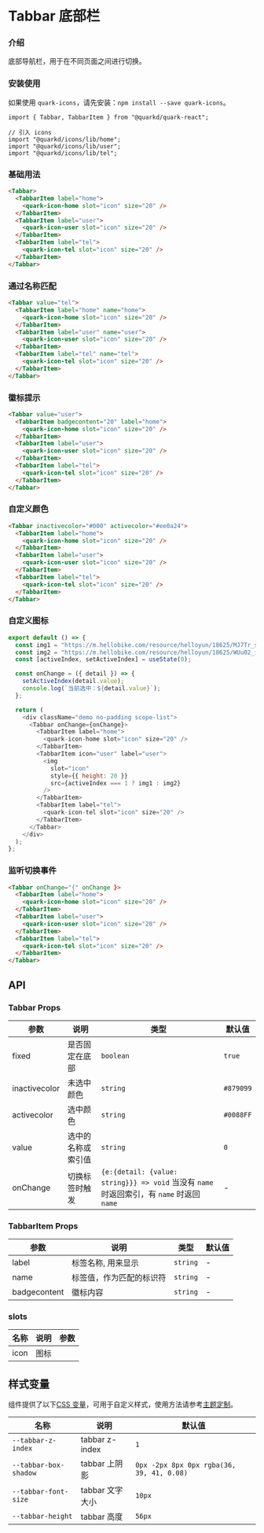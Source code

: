 # Tabbar 底部栏

### 介绍

底部导航栏，用于在不同页面之间进行切换。

### 安装使用

如果使用 `quark-icons`，请先安装：`npm install --save quark-icons`。

```tsx
import { Tabbar, TabbarItem } from "@quarkd/quark-react";

// 引入 icons
import "@quarkd/icons/lib/home";
import "@quarkd/icons/lib/user";
import "@quarkd/icons/lib/tel";
```

### 基础用法

```html
<Tabbar>
  <TabbarItem label="home">
    <quark-icon-home slot="icon" size="20" />
  </TabbarItem>
  <TabbarItem label="user">
    <quark-icon-user slot="icon" size="20" />
  </TabbarItem>
  <TabbarItem label="tel">
    <quark-icon-tel slot="icon" size="20" />
  </TabbarItem>
</Tabbar>
```

### 通过名称匹配

```html
<Tabbar value="tel">
  <TabbarItem label="home" name="home">
    <quark-icon-home slot="icon" size="20" />
  </TabbarItem>
  <TabbarItem label="user" name="user">
    <quark-icon-user slot="icon" size="20" />
  </TabbarItem>
  <TabbarItem label="tel" name="tel">
    <quark-icon-tel slot="icon" size="20" />
  </TabbarItem>
</Tabbar>
```

### 徽标提示

```html
<Tabbar value="user">
  <TabbarItem badgecontent="20" label="home">
    <quark-icon-home slot="icon" size="20" />
  </TabbarItem>
  <TabbarItem label="user">
    <quark-icon-user slot="icon" size="20" />
  </TabbarItem>
  <TabbarItem label="tel">
    <quark-icon-tel slot="icon" size="20" />
  </TabbarItem>
</Tabbar>
```

### 自定义颜色

```html
<Tabbar inactivecolor="#000" activecolor="#ee0a24">
  <TabbarItem label="home">
    <quark-icon-home slot="icon" size="20" />
  </TabbarItem>
  <TabbarItem label="user">
    <quark-icon-user slot="icon" size="20" />
  </TabbarItem>
  <TabbarItem label="tel">
    <quark-icon-tel slot="icon" size="20" />
  </TabbarItem>
</Tabbar>
```

### 自定义图标

```js
export default () => {
  const img1 = "https://m.hellobike.com/resource/helloyun/18625/MJ7Tr_src.jpeg";
  const img2 = "https://m.hellobike.com/resource/helloyun/18625/WUu02_img.png";
  const [activeIndex, setActiveIndex] = useState(0);

  const onChange = ({ detail }) => {
    setActiveIndex(detail.value);
    console.log(`当前选中：${detail.value}`);
  };

  return (
    <div className="demo no-padding scope-list">
      <Tabbar onChange={onChange}>
        <TabbarItem label="home">
          <quark-icon-home slot="icon" size="20" />
        </TabbarItem>
        <TabbarItem icon="user" label="user">
          <img
            slot="icon"
            style={{ height: 20 }}
            src={activeIndex === 1 ? img1 : img2}
          />
        </TabbarItem>
        <TabbarItem label="tel">
          <quark-icon-tel slot="icon" size="20" />
        </TabbarItem>
      </Tabbar>
    </div>
  );
};
```

### 监听切换事件

```html
<Tabbar onChange="{" onChange }>
  <TabbarItem label="home">
    <quark-icon-home slot="icon" size="20" />
  </TabbarItem>
  <TabbarItem label="user">
    <quark-icon-user slot="icon" size="20" />
  </TabbarItem>
  <TabbarItem label="tel">
    <quark-icon-tel slot="icon" size="20" />
  </TabbarItem>
</Tabbar>
```

## API

### Tabbar Props

| 参数          | 说明               | 类型                                                                                      | 默认值    |
| ------------- | ------------------ | ----------------------------------------------------------------------------------------- | --------- |
| fixed         | 是否固定在底部     | `boolean`                                                                                 | `true`    |
| inactivecolor | 未选中颜色         | `string`                                                                                  | `#879099` |
| activecolor   | 选中颜色           | `string`                                                                                  | `#0088FF` |
| value         | 选中的名称或索引值 | `string`                                                                                  | `0`       |
| onChange      | 切换标签时触发     | `{e:{detail: {value: string}}} => void` 当没有 `name` 时返回索引，有 `name` 时返回 `name` | -         |

### TabbarItem Props

| 参数         | 说明                     | 类型     | 默认值 |
| ------------ | ------------------------ | -------- | ------ |
| label        | 标签名称, 用来显示       | `string` | -      |
| name         | 标签值，作为匹配的标识符 | `string` | -      |
| badgecontent | 徽标内容                 | `string` | -      |

### slots

| 名称 | 说明 | 参数 |
| ---- | ---- | ---- |
| icon | 图标 |      |

## 样式变量

组件提供了以下[CSS 变量](https://developer.mozilla.org/zh-CN/docs/Web/CSS/Using_CSS_custom_properties)，可用于自定义样式，使用方法请参考[主题定制](#/zh-CN/guide/theme)。

| 名称                  | 说明            | 默认值                                    |
| --------------------- | --------------- | ----------------------------------------- |
| `--tabbar-z-index`    | tabbar z-index  | `1`                                       |
| `--tabbar-box-shadow` | tabbar 上阴影   | `0px -2px 8px 0px rgba(36, 39, 41, 0.08)` |
| `--tabbar-font-size`  | tabbar 文字大小 | `10px`                                    |
| `--tabbar-height`     | tabbar 高度     | `56px`                                    |
